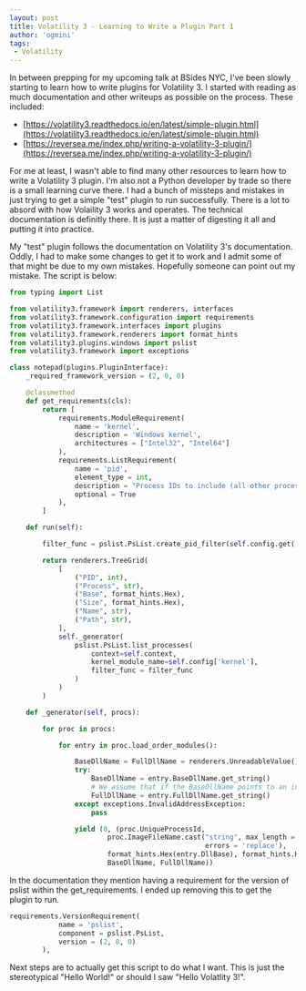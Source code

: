 ```yaml
---
layout: post
title: Volatility 3 - Learning to Write a Plugin Part 1
author: 'ogmini'
tags:
 - Volatility
---
```


In between prepping for my upcoming talk at BSides NYC, I've been slowly starting to learn how to write plugins for Volatility 3. I started with reading as much documentation and other writeups as possible on the process. These included:

- [https://volatility3.readthedocs.io/en/latest/simple-plugin.html](https://volatility3.readthedocs.io/en/latest/simple-plugin.html)
- [https://reversea.me/index.php/writing-a-volatility-3-plugin/](https://reversea.me/index.php/writing-a-volatility-3-plugin/)

For me at least, I wasn't able to find many other resources to learn how to write a Volatility 3 plugin. I'm also not a Python developer by trade so there is a small learning curve there. I had a bunch of missteps and mistakes in just trying to get a simple "test" plugin to run successfully. There is a lot to absord with how Volaility 3 works and operates. The technical documentation is definitly there. It is just a matter of digesting it all and putting it into practice.

My "test" plugin follows the documentation on Volatility 3's documentation. Oddly, I had to make some changes to get it to work and I admit some of that might be due to my own mistakes. Hopefully someone can point out my mistake. The script is below:

~~~ python
from typing import List

from volatility3.framework import renderers, interfaces
from volatility3.framework.configuration import requirements
from volatility3.framework.interfaces import plugins
from volatility3.framework.renderers import format_hints
from volatility3.plugins.windows import pslist
from volatility3.framework import exceptions

class notepad(plugins.PluginInterface):
    _required_framework_version = (2, 0, 0)

    @classmethod
    def get_requirements(cls):
        return [
            requirements.ModuleRequirement(
                name = 'kernel',
                description = 'Windows kernel',
                architectures = ["Intel32", "Intel64"]
            ),
            requirements.ListRequirement(
                name = 'pid',
                element_type = int,
                description = "Process IDs to include (all other processes are excluded)",
                optional = True
            ),  
        ]

    def run(self):

        filter_func = pslist.PsList.create_pid_filter(self.config.get('pid', None))

        return renderers.TreeGrid(
            [
                ("PID", int),
                ("Process", str),
                ("Base", format_hints.Hex),
                ("Size", format_hints.Hex),
                ("Name", str),
                ("Path", str),
            ],
            self._generator(
                pslist.PsList.list_processes(
                    context=self.context,
                    kernel_module_name=self.config['kernel'],
                    filter_func = filter_func
                )
            )
        )

    def _generator(self, procs):

        for proc in procs:

            for entry in proc.load_order_modules():

                BaseDllName = FullDllName = renderers.UnreadableValue()
                try:
                    BaseDllName = entry.BaseDllName.get_string()
                    # We assume that if the BaseDllName points to an invalid buffer, so will FullDllName
                    FullDllName = entry.FullDllName.get_string()
                except exceptions.InvalidAddressException:
                    pass

                yield (0, (proc.UniqueProcessId,
                        proc.ImageFileName.cast("string", max_length = proc.ImageFileName.vol.count,
                                                errors = 'replace'),
                        format_hints.Hex(entry.DllBase), format_hints.Hex(entry.SizeOfImage),
                        BaseDllName, FullDllName))
~~~

In the documentation they mention having a requirement for the version of pslist within the get_requirements. I ended up removing this to get the plugin to run.

~~~ python
requirements.VersionRequirement(
            name = 'pslist',
            component = pslist.PsList,
            version = (2, 0, 0)
        ),
~~~

Next steps are to actually get this script to do what I want. This is just the stereotypical "Hello World!" or should I saw "Hello Volatlity 3!".
